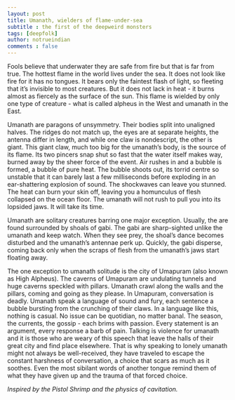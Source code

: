 ```yaml
---
layout: post
title: Umanath, wielders of flame-under-sea
subtitle : the first of the deepweird monsters
tags: [deepfolk]
author: notrueindian
comments : false
---
```

Fools believe that underwater they are safe from fire but that is far from true. The hottest flame in the world lives under the sea. It does not look like fire for it has no tongues. It bears only the faintest flash of light, so fleeting that it’s invisible to most creatures. But it does not lack in heat - it burns almost as fiercely as the surface of the sun. This flame is wielded by only one type of creature - what is called alpheus in the West and umanath in the East.


Umanath are paragons of unsymmetry. Their bodies split into unaligned halves. The ridges do not match up, the eyes are at separate heights, the antenna differ in length, and while one claw is nondescript, the other is giant. This giant claw, much too big for the umanath’s body, is the source of its flame. Its two pincers snap shut so fast that the water itself makes way, burned away by the sheer force of the event. Air rushes in and a bubble is formed, a bubble of pure heat. The bubble shoots out, its torrid centre so unstable that it can barely last a few milliseconds before exploding in an ear-shattering explosion of sound. The shockwaves can leave you stunned. The heat can burn your skin off, leaving you a homunculus of flesh collapsed on the ocean floor. The umanath will not rush to pull you into its lopsided jaws. It will take its time.


Umanath are solitary creatures barring one major exception. Usually, the are found surrounded by shoals of gabi. The gabi are sharp-sighted unlike the umanath and keep watch. When they see prey, the shoal’s dance becomes disturbed and the umanath’s antennae perk up. Quickly, the gabi disperse, coming back only when the scraps of flesh from the umanath’s jaws start floating away.


The one exception to umanath solitude is the city of Umapuram (also known as High Alpheus). The caverns of Umapuram are undulating tunnels and huge caverns speckled with pillars. Umanath crawl along the walls and the pillars, coming and going as they please. In Umapuram, conversation is deadly. Umanath speak a language of sound and fury, each sentence a bubble bursting from the crunching of their claws. In a language like this, nothing is casual. No issue can be quotidian, no matter banal. The season, the currents, the gossip - each brims with passion. Every statement is an argument, every response a barb of pain. Talking is violence for umanath and it is those who are weary of this speech that leave the halls of their great city and find place elsewhere. That is why speaking to lonely umanath might not always be well-received, they have traveled to escape the constant harshness of conversation, a choice that scars as much as it soothes. Even the most sibilant words of another tongue remind them of what they have given up and the trauma of that forced choice.


*Inspired by the Pistol Shrimp and the physics of cavitation.*
